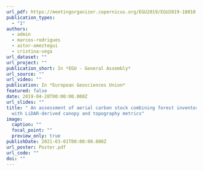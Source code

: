 ```yaml
---
url_pdf: https://meetingorganizer.copernicus.org/EGU2019/EGU2019-18010.pdf
publication_types:
  - "1"
authors:
  - admin
  - marcos-rodrigues
  - aitor-ameztegui
  - cristina-vega
url_dataset: ""
url_project: ""
publication_short: In *EGU - General Assembly*
url_source: ""
url_video: ""
publication: In *European Geosciences Union*
featured: false
date: 2019-04-28T00:00:00.000Z
url_slides: ""
title: " An assessment of aerial carbon stock combining forest inventory data
  with LiDAR-derived canopy and topography metrics"
image:
  caption: ""
  focal_point: ""
  preview_only: true
publishDate: 2021-03-01T00:00:00.000Z
url_poster: Poster.pdf
url_code: ""
doi: ""
---
```

